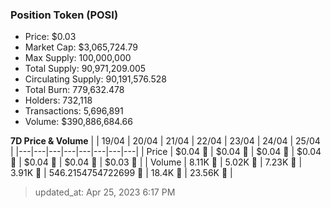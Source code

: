 
  ### Position Token (POSI)
  - Price: $0.03
  - Market Cap: $3,065,724.79
  - Max Supply: 100,000,000
  - Total Supply: 90,971,209.005
  - Circulating Supply: 90,191,576.528
  - Total Burn: 779,632.478
  - Holders: 732,118
  - Transactions: 5,696,891
  - Volume: $390,886,684.66

  **7D Price & Volume**
  | | 19&#x2F;04 | 20&#x2F;04 | 21&#x2F;04 | 22&#x2F;04 | 23&#x2F;04 | 24&#x2F;04 | 25&#x2F;04 |
  |---|---|---|---|---|---|---|---|
  | Price | $0.04 🔻 | $0.04 🔻 | $0.04 🚀 | $0.04 🚀 | $0.04 🔻 | $0.04 🔻 | $0.03 🔻 |
  | Volume | 8.11K 🔻 | 5.02K 🔻 | 7.23K 🚀 | 3.91K 🔻 | 546.2154754722699 🔻 | 18.4K 🚀 | 23.56K 🚀 |

  > updated_at: Apr 25, 2023 6:17 PM
